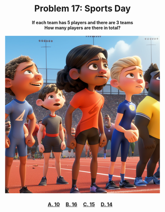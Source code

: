 <h1 align="center">
Problem 17: Sports Day
</h1>

<h4 align="center">
If each team has 5 players and there are 3 teams<br/>How many players are there in total?
</h4>

<p align="center">
<img src="image.png" height="512"/>
</p>

<h3 align="center"><span><a href="https://raw.githubusercontent.com/rain1024/math/main/assets/lose0.png">A. 10</a></span>&nbsp;&nbsp;&nbsp;&nbsp;
<span><a href="https://raw.githubusercontent.com/rain1024/math/main/assets/lose0.png">B. 16</a></span>&nbsp;&nbsp;&nbsp;&nbsp;
<span><a href="https://raw.githubusercontent.com/rain1024/math/main/assets/win0.png">C. 15</a></span>&nbsp;&nbsp;&nbsp;&nbsp;
<span><a href="https://raw.githubusercontent.com/rain1024/math/main/assets/lose0.png">D. 14</a></span>&nbsp;&nbsp;&nbsp;&nbsp;
</h3>